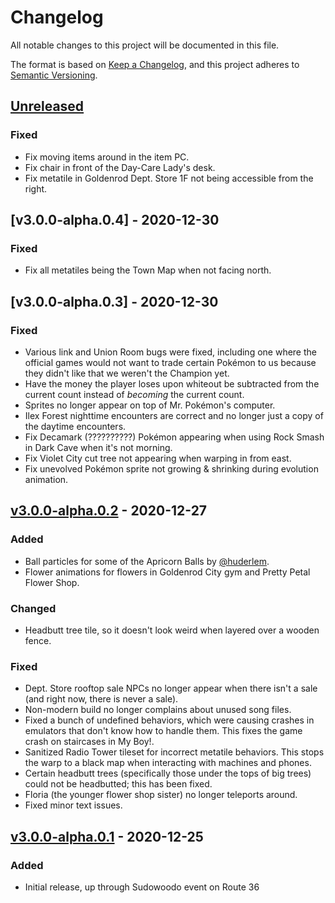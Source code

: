 # Changelog

All notable changes to this project will be documented in this file.

The format is based on [Keep a Changelog](https://keepachangelog.com/en/1.0.0/),
and this project adheres to [Semantic Versioning](https://semver.org/spec/v2.0.0.html).

## [Unreleased]
### Fixed

- Fix moving items around in the item PC.
- Fix chair in front of the Day-Care Lady's desk.
- Fix metatile in Goldenrod Dept. Store 1F not being accessible from the right.

## [v3.0.0-alpha.0.4] - 2020-12-30
### Fixed

- Fix all metatiles being the Town Map when not facing north.

## [v3.0.0-alpha.0.3] - 2020-12-30
### Fixed

- Various link and Union Room bugs were fixed, including one where the official games would not want to trade certain Pokémon to us because they didn't like that we weren't the Champion yet.
- Have the money the player loses upon whiteout be subtracted from the current count instead of _becoming_ the current count.
- Sprites no longer appear on top of Mr. Pokémon's computer.
- Ilex Forest nighttime encounters are correct and no longer just a copy of the daytime encounters.
- Fix Decamark (??????????) Pokémon appearing when using Rock Smash in Dark Cave when it's not morning.
- Fix Violet City cut tree not appearing when warping in from east.
- Fix unevolved Pokémon sprite not growing & shrinking during evolution animation.

## [v3.0.0-alpha.0.2] - 2020-12-27
### Added

- Ball particles for some of the Apricorn Balls by [@huderlem](https://github.com/huderlem).
- Flower animations for flowers in Goldenrod City gym and Pretty Petal Flower Shop.

### Changed

- Headbutt tree tile, so it doesn't look weird when layered over a wooden fence.

### Fixed

- Dept. Store rooftop sale NPCs no longer appear when there isn't a sale (and right now, there is never a sale).
- Non-modern build no longer complains about unused song files.
- Fixed a bunch of undefined behaviors, which were causing crashes in emulators that don't know how to handle them. This fixes the game crash on staircases in My Boy!.
- Sanitized Radio Tower tileset for incorrect metatile behaviors. This stops the warp to a black map when interacting with machines and phones.
- Certain headbutt trees (specifically those under the tops of big trees) could not be headbutted; this has been fixed.
- Floria (the younger flower shop sister) no longer teleports around.
- Fixed minor text issues.

## [v3.0.0-alpha.0.1] - 2020-12-25
### Added

- Initial release, up through Sudowoodo event on Route 36

[unreleased]: https://github.com/Sierraffinity/CrystalDust/compare/v3.0.0-alpha.0.2...HEAD
[v3.0.0-alpha.0.2]: https://github.com/Sierraffinity/CrystalDust/releases/tag/v3.0.0-alpha.0.2
[v3.0.0-alpha.0.1]: https://github.com/Sierraffinity/CrystalDust/releases/tag/v3.0.0-alpha.0.1
